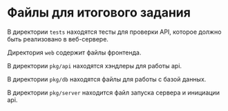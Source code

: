 # Файлы для итогового задания

В директории `tests` находятся тесты для проверки API, которое должно быть реализовано в веб-сервере.

Директория `web` содержит файлы фронтенда.

В директории `pkg/api` находятся хэндлеры для работы api.

В директории `pkg/db` находятся файлы для работы с базой данных.

В директории `pkg/server` находится файл запуска сервера и инициации api.